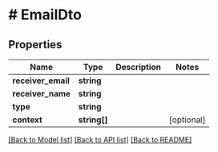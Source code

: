 # # EmailDto

## Properties

Name | Type | Description | Notes
------------ | ------------- | ------------- | -------------
**receiver_email** | **string** |  |
**receiver_name** | **string** |  |
**type** | **string** |  |
**context** | **string[]** |  | [optional]

[[Back to Model list]](../../README.md#models) [[Back to API list]](../../README.md#endpoints) [[Back to README]](../../README.md)

